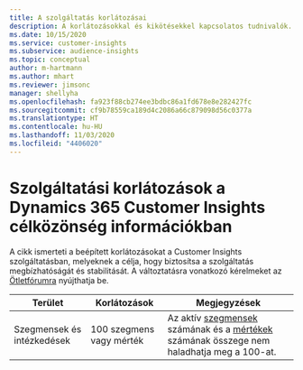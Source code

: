 ```yaml
---
title: A szolgáltatás korlátozásai
description: A korlátozásokkal és kikötésekkel kapcsolatos tudnivalók.
ms.date: 10/15/2020
ms.service: customer-insights
ms.subservice: audience-insights
ms.topic: conceptual
author: m-hartmann
ms.author: mhart
ms.reviewer: jimsonc
manager: shellyha
ms.openlocfilehash: fa923f88cb274ee3bdbc86a1fd678e8e282427fc
ms.sourcegitcommit: cf9b78559ca189d4c2086a66c879098d56c0377a
ms.translationtype: HT
ms.contentlocale: hu-HU
ms.lasthandoff: 11/03/2020
ms.locfileid: "4406020"
---
```

# <a name="service-limits-in-dynamics-365-customer-insights-audience-insights-capability"></a>Szolgáltatási korlátozások a Dynamics 365 Customer Insights célközönség információkban

A cikk ismerteti a beépített korlátozásokat a Customer Insights szolgáltatásban, melyeknek a célja, hogy biztosítsa a szolgáltatás megbízhatóságát és stabilitását. A változtatásra vonatkozó kérelmeket az [Ötletfórumra](https://go.microsoft.com/fwlink/?linkid=2074172) nyújthatja be. 
 
| Terület  | Korlátozások  | Megjegyzések |
|-------------|---------------------------------------------------------------------|---------------------------------------------------------------------|
| Szegmensek és intézkedések | 100 szegmens vagy mérték | Az aktív [szegmensek](segments.md) számának és a [mértékek](measures.md) számának összege nem haladhatja meg a 100-at.  |
